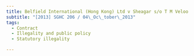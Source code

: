 ```yaml
---
title: Belfield International (Hong Kong) Ltd v Sheagar s/o T M Veloo
subtitle: "[2013] SGHC 206 / 04\_Oc\_tober\_2013"
tags:
  - Contract
  - Illegality and public policy
  - Statutory illegality

---
```



